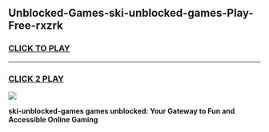 
## Unblocked-Games-ski-unblocked-games-Play-Free-rxzrk
<h3>
<a href="https://premium76.site?title=ski-unblocked-games&ref=23A">CLICK TO PLAY</a></h3>
<hr>

<h3>
<a href="https://premium76.site?title=ski-unblocked-games&ref=23A">CLICK 2 PLAY</a>
  
</h3>

<a href="https://premium76.site?title=ski-unblocked-games&ref=23A"><img src="https://clearcache.store/games.png"></a>


**ski-unblocked-games games unblocked: Your Gateway to Fun and Accessible Online Gaming**
